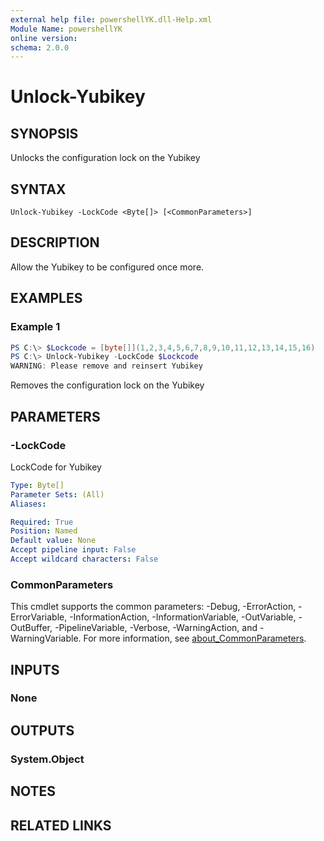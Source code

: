 ```yaml
---
external help file: powershellYK.dll-Help.xml
Module Name: powershellYK
online version:
schema: 2.0.0
---
```


# Unlock-Yubikey

## SYNOPSIS
Unlocks the configuration lock on the Yubikey

## SYNTAX

```
Unlock-Yubikey -LockCode <Byte[]> [<CommonParameters>]
```

## DESCRIPTION
Allow the Yubikey to be configured once more.

## EXAMPLES

### Example 1
```powershell
PS C:\> $Lockcode = [byte[]](1,2,3,4,5,6,7,8,9,10,11,12,13,14,15,16)
PS C:\> Unlock-Yubikey -LockCode $Lockcode
WARNING: Please remove and reinsert Yubikey
```

Removes the configuration lock on the Yubikey

## PARAMETERS

### -LockCode
LockCode for Yubikey

```yaml
Type: Byte[]
Parameter Sets: (All)
Aliases:

Required: True
Position: Named
Default value: None
Accept pipeline input: False
Accept wildcard characters: False
```

### CommonParameters
This cmdlet supports the common parameters: -Debug, -ErrorAction, -ErrorVariable, -InformationAction, -InformationVariable, -OutVariable, -OutBuffer, -PipelineVariable, -Verbose, -WarningAction, and -WarningVariable. For more information, see [about_CommonParameters](http://go.microsoft.com/fwlink/?LinkID=113216).

## INPUTS

### None

## OUTPUTS

### System.Object
## NOTES

## RELATED LINKS
